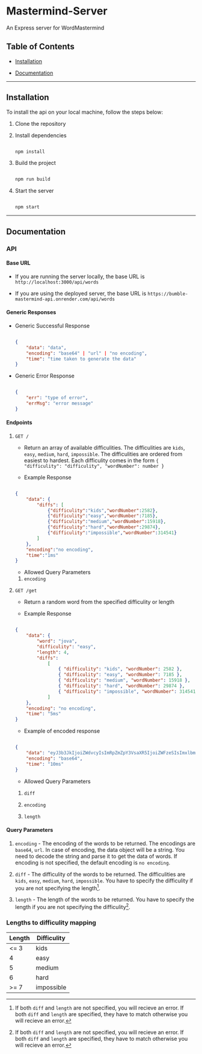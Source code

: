 # Mastermind-Server

 An Express server for WordMastermind

## Table of Contents

- [Installation](#installation)

- [Documentation](#documentation)

---

## Installation

To install the api on your local machine, follow the steps below:

1. Clone the repository

2. Install dependencies

    ```bash

    npm install

    ```

3. Build the project

    ```bash

    npm run build

    ```

4. Start the server

    ```bash

    npm start

    ```

---

## Documentation

### API

#### Base URL

- If you are running the server locally, the base URL is `http://localhost:3000/api/words`

- If you are using the deployed server, the base URL is `https://bumble-mastermind-api.onrender.com/api/words`

#### Generic Responses

- Generic Successful Response

    ```json

    {
        "data": "data",
        "encoding": "base64" | "url" | "no encoding",
        "time": "time taken to generate the data"
    }

    ```

- Generic Error Response

    ```json

    {
        "err": "type of error",
        "errMsg": "error message"
    }

    ```

#### Endpoints

1. `GET /`

    - Return an array of available difficulities. The difficulities are `kids`, `easy`, `medium`, `hard`, `impossible`. The difficulities are ordered from easiest to hardest. Each difficulity comes in the form ```{ "difficulity": "difficulity", "wordNumber": number }```

    - Example Response

    ```json

    {
        "data": {
            "diffs": [
                {"difficulity":"kids","wordNumber":2582},
                {"difficulity":"easy","wordNumber":7185},
                {"difficulity":"medium","wordNumber":15918},
                {"difficulity":"hard","wordNumber":29874},
                {"difficulity":"impossible","wordNumber":314541}
            ]
        },
        "encoding":"no encoding",
        "time":"1ms"
    }

    ```

    - Allowed Query Parameters

    1. `encoding`

2. `GET /get`

    - Return a random word from the specified difficulity or length

    - Example Response

    ```json

    {
        "data": {
            "word": "jova",
            "difficulity": "easy",
            "length": 4,
            "diffs":
                [
                    { "difficulity": "kids", "wordNumber": 2582 },
                    { "difficulity": "easy", "wordNumber": 7185 },
                    { "difficulity": "medium", "wordNumber": 15918 },
                    { "difficulity": "hard", "wordNumber": 29874 },
                    { "difficulity": "impossible", "wordNumber": 314541 }
                ]
        },
        "encoding": "no encoding",
        "time": "5ms"
    }

    ```

    - Example of encoded response

    ```json

    {
        "data": "eyJ3b3JkIjoiZWdvcyIsImRpZmZpY3VsaXR5IjoiZWFzeSIsImxlbmd0aCI6NCwiZGlmZnMiOlt7ImRpZmZpY3VsaXR5Ijoia2lkcyIsIndvcmROdW1iZXIiOjI1ODJ9LHsiZGlmZmljdWxpdHkiOiJlYXN5Iiwid29yZE51bWJlciI6NzE4NX0seyJkaWZmaWN1bGl0eSI6Im1lZGl1bSIsIndvcmROdW1iZXIiOjE1OTE4fSx7ImRpZmZpY3VsaXR5IjoiaGFyZCIsIndvcmROdW1iZXIiOjI5ODc0fSx7ImRpZmZpY3VsaXR5IjoiaW1wb3NzaWJsZSIsIndvcmROdW1iZXIiOjMxNDU0MX1dfQ==",
        "encoding": "base64",
        "time": "10ms"
    }

    ```

    - Allowed Query Parameters

    1. `diff`

    2. `encoding`

    3. `length`

#### Query Parameters

1. `encoding` - The encoding of the words to be returned. The encodings are `base64`, `url`. In case of encoding, the data object will be a string. You need to decode the string and parse it to get the data of words. If encoding is not specified, the default encoding is `no encoding`.

2. `diff` - The difficulity of the words to be returned. The difficulities are `kids`, `easy`, `medium`, `hard`, `impossible`. You have to specify the difficulity if you are not specifying the length[^1].

3. `length` - The length of the words to be returned. You have to specify the length if you are not specifying the difficulity[^1].

[^1]: If both `diff` and `length` are not specified, you will recieve an error. If both `diff` and `length` are specified, they have to match otherwise you will recieve an error.

### Lengths to difficulity mapping

| Length | Difficulity |
|--------|-------------|
|  <= 3  | kids        |
|   4    | easy        |
|   5    | medium      |
|   6    | hard        |
|  >= 7  | impossible  |
